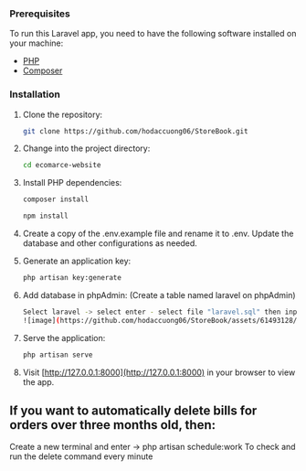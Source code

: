 

### Prerequisites
To run this Laravel app, you need to have the following software installed on your machine:
- [PHP](https://www.php.net/)
- [Composer](https://getcomposer.org/)

### Installation
1. Clone the repository:
   ```bash
   git clone https://github.com/hodaccuong06/StoreBook.git
   ```
2. Change into the project directory:
    ```bash
    cd ecomarce-website
    ```

3. Install PHP dependencies:
    ```bash
    composer install
    ```
    ```bash
    npm install
    ```
4. Create a copy of the .env.example file and rename it to .env. Update the database and other configurations as needed.
5. Generate an application key:
    ```bash
    php artisan key:generate
    ```
6. Add database in phpAdmin: (Create a table named laravel on phpAdmin)
    ```bash
    Select laravel -> select enter - select file "laravel.sql" then input
    ![image](https://github.com/hodaccuong06/StoreBook/assets/61493128/9b64f455-7228-428d-8493-7ad4f97ac037)

    ```
7. Serve the application:
    ```bash
    php artisan serve
    ```
8. Visit [http://127.0.0.1:8000](http://127.0.0.1:8000) in your browser to view the app.



## If you want to automatically delete bills for orders over three months old, then:
Create a new terminal and enter -> php artisan schedule:work
To check and run the delete command every minute


